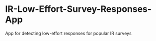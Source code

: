 # IR-Low-Effort-Survey-Responses-App
 App for detecting low-effort responses for popular IR surveys
